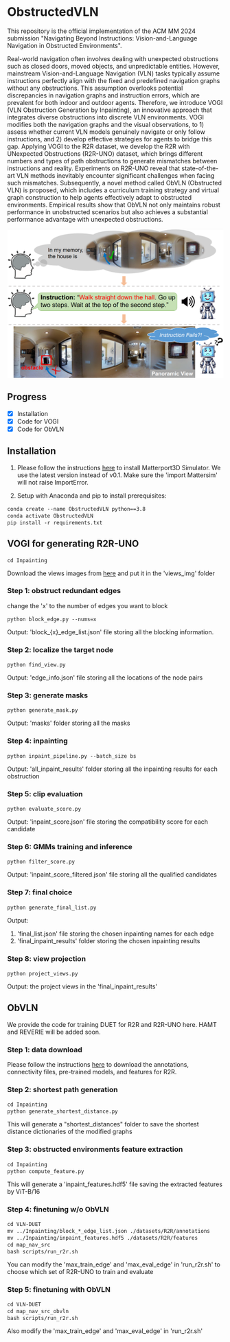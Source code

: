 # ObstructedVLN
This repository is the official implementation of the ACM MM 2024 submission "Navigating Beyond Instructions: Vision-and-Language Navigation in Obstructed Environments".

Real-world navigation often involves dealing with unexpected obstructions such as closed doors, moved objects, and unpredictable entities. However, mainstream Vision-and-Language Navigation (VLN) tasks typically assume instructions perfectly align with the fixed and predefined navigation graphs without any obstructions. This assumption overlooks potential discrepancies in navigation graphs and instruction errors, which are prevalent for both indoor and outdoor agents. Therefore, we introduce VOGI (VLN Obstruction Generation by Inpainting), an innovative approach that integrates diverse obstructions into discrete VLN environments. VOGI modifies both the navigation graphs and the visual observations, to 1) assess whether current VLN models genuinely navigate or only follow instructions, and 2) develop effective strategies for agents to bridge this gap. Applying VOGI to the R2R dataset, we develop the R2R with UNexpected Obstructions (R2R-UNO) dataset, which brings different numbers and types of path obstructions to generate mismatches between instructions and reality. Experiments on R2R-UNO reveal that state-of-the-art VLN methods inevitably encounter significant challenges when facing such mismatches. Subsequently, a novel method called ObVLN (Obstructed VLN) is proposed, which includes a curriculum training strategy and virtual graph construction to help agents effectively adapt to obstructed environments. Empirical results show that ObVLN not only maintains robust performance in unobstructed scenarios but also achieves a substantial performance advantage with unexpected obstructions.  

![model_arch](figures/teaser.png)

## Progress
- [X] Installation
- [X] Code for VOGI
- [X] Code for ObVLN

## Installation
1. Please follow the instructions [here](https://github.com/peteanderson80/Matterport3DSimulator#building-using-docker) to install Matterport3D Simulator.
We use the latest version instead of v0.1.
Make sure the 'import Mattersim' will not raise ImportError.

2. Setup with Anaconda and pip to install prerequisites:
```
conda create --name ObstructedVLN python==3.8
conda activate ObstructedVLN
pip install -r requirements.txt
```

## VOGI for generating R2R-UNO
```
cd Inpainting
```
Download the views images from [here](https://github.com/airsplay/R2R-EnvDrop) and put it in the 'views_img' folder

### Step 1: obstruct redundant edges
change the 'x' to the number of edges you want to block
```
python block_edge.py --nums=x
```
Output: 'block_{x}_edge_list.json' file storing all the blocking information.

### Step 2: localize the target node
```
python find_view.py
```
Output: 'edge_info.json' file storing all the locations of the node pairs

### Step 3: generate masks
```
python generate_mask.py
```
Output: 'masks' folder storing all the masks

### Step 4: inpainting
```
python inpaint_pipeline.py --batch_size bs
```
Output: 'all_inpaint_results' folder storing all the inpainting results for each obstruction

### Step 5: clip evaluation
```
python evaluate_score.py
```
Output: 'inpaint_score.json' file storing the compatibility score for each candidate

### Step 6: GMMs training and inference
```
python filter_score.py
```
Output: 'inpaint_score_filtered.json' file storing all the qualified candidates

### Step 7: final choice
```
python generate_final_list.py
```
Output: 
1. 'final_list.json' file storing the chosen inpainting names for each edge
2. 'final_inpaint_results' folder storing the chosen inpainting results

### Step 8: view projection
```
python project_views.py
```
Output: the project views in the 'final_inpaint_results'

## ObVLN
We provide the code for training DUET for R2R and R2R-UNO here. HAMT and REVERIE will be added soon.

### Step 1: data download
Please follow the instructions [here](https://github.com/cshizhe/VLN-DUET) to download the annotations, connectivity files, pre-trained models, and features for R2R.

### Step 2: shortest path generation
```
cd Inpainting
python generate_shortest_distance.py
```
This will generate a "shortest_distances" folder to save the shortest distance dictionaries of the modified graphs

### Step 3: obstructed environments feature extraction
```
cd Inpainting
python compute_feature.py
```
This will generate a 'inpaint_features.hdf5' file saving the extracted features by ViT-B/16

### Step 4: finetuning w/o ObVLN
```
cd VLN-DUET
mv ../Inpainting/block_*_edge_list.json ./datasets/R2R/annotations
mv ../Inpainting/inpaint_features.hdf5 ./datasets/R2R/features
cd map_nav_src
bash scripts/run_r2r.sh
```
You can modify the 'max_train_edge' and 'max_eval_edge' in 'run_r2r.sh' to choose which set of R2R-UNO to train and evaluate

### Step 5: finetuning with ObVLN
```
cd VLN-DUET
cd map_nav_src_obvln
bash scripts/run_r2r.sh
```
Also modify the 'max_train_edge' and 'max_eval_edge' in 'run_r2r.sh'
